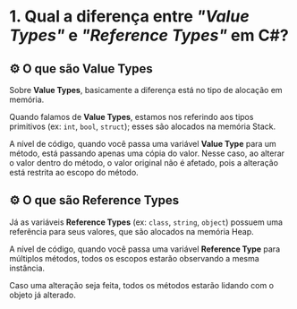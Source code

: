 # 1. Qual a diferença entre _"Value Types"_ e _"Reference Types"_ em C#?

## ⚙️ O que são **Value Types**
Sobre **Value Types**, basicamente a diferença está no tipo de alocação em memória.

Quando falamos de **Value Types**, estamos nos referindo aos tipos primitivos (ex: `int`, `bool`, `struct`); esses são alocados na memória Stack.

A nível de código, quando você passa uma variável **Value Type** para um método, está passando apenas uma cópia do valor. Nesse caso, ao alterar o valor dentro do método, o valor original não é afetado, pois a alteração está restrita ao escopo do método.

## ⚙️ O que são **Reference Types**
Já as variáveis **Reference Types** (ex: `class`, `string`, `object`) possuem uma referência para seus valores, que são alocados na memória Heap.

A nível de código, quando você passa uma variável **Reference Type** para múltiplos métodos, todos os escopos estarão observando a mesma instância.

Caso uma alteração seja feita, todos os métodos estarão lidando com o objeto já alterado.
